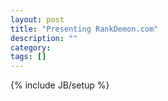 ```yaml
---
layout: post
title: "Presenting RankDemon.com"
description: ""
category: 
tags: []
---
```

{% include JB/setup %}
